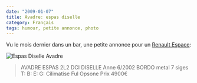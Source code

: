 ```yaml
---
date: "2009-01-07"
title: Avadre: espas diselle
category: Français
tags: humour, petite annonce, photo
---
```


Vu le mois dernier dans un bar, une petite annonce pour un [Renault Espace](https://wikipedia.org/wiki/Renault_Espace):

![Espas Diselle Avadre](/uploads/2009/espas-diselle-avadre.jpg)

> AVADRE
ESPAS 2L2 DCI
DISELLE Anne 6/2002
BORDO metal 7 siges
T: B: E: G: Cilimatise
Ful Opsone
Prix 4900€

